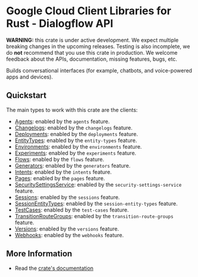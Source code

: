 # Google Cloud Client Libraries for Rust - Dialogflow API

<!-- Code generated by sidekick. DO NOT EDIT. -->

**WARNING:** this crate is under active development. We expect multiple breaking
changes in the upcoming releases. Testing is also incomplete, we do **not**
recommend that you use this crate in production. We welcome feedback about the
APIs, documentation, missing features, bugs, etc.

Builds conversational interfaces (for example, chatbots, and voice-powered
apps and devices).

## Quickstart

The main types to work with this crate are the clients:

- [Agents]: enabled by the `agents` feature.
- [Changelogs]: enabled by the `changelogs` feature.
- [Deployments]: enabled by the `deployments` feature.
- [EntityTypes]: enabled by the `entity-types` feature.
- [Environments]: enabled by the `environments` feature.
- [Experiments]: enabled by the `experiments` feature.
- [Flows]: enabled by the `flows` feature.
- [Generators]: enabled by the `generators` feature.
- [Intents]: enabled by the `intents` feature.
- [Pages]: enabled by the `pages` feature.
- [SecuritySettingsService]: enabled by the `security-settings-service` feature.
- [Sessions]: enabled by the `sessions` feature.
- [SessionEntityTypes]: enabled by the `session-entity-types` feature.
- [TestCases]: enabled by the `test-cases` feature.
- [TransitionRouteGroups]: enabled by the `transition-route-groups` feature.
- [Versions]: enabled by the `versions` feature.
- [Webhooks]: enabled by the `webhooks` feature.

## More Information

- Read the [crate's documentation](https://docs.rs/google-cloud-dialogflow-cx-v3/latest/google-cloud-dialogflow-cx-v3)

[Agents]: https://docs.rs/google-cloud-dialogflow-cx-v3/latest/google_cloud_dialogflow_cx_v3/client/struct.Agents.html
[Changelogs]: https://docs.rs/google-cloud-dialogflow-cx-v3/latest/google_cloud_dialogflow_cx_v3/client/struct.Changelogs.html
[Deployments]: https://docs.rs/google-cloud-dialogflow-cx-v3/latest/google_cloud_dialogflow_cx_v3/client/struct.Deployments.html
[EntityTypes]: https://docs.rs/google-cloud-dialogflow-cx-v3/latest/google_cloud_dialogflow_cx_v3/client/struct.EntityTypes.html
[Environments]: https://docs.rs/google-cloud-dialogflow-cx-v3/latest/google_cloud_dialogflow_cx_v3/client/struct.Environments.html
[Experiments]: https://docs.rs/google-cloud-dialogflow-cx-v3/latest/google_cloud_dialogflow_cx_v3/client/struct.Experiments.html
[Flows]: https://docs.rs/google-cloud-dialogflow-cx-v3/latest/google_cloud_dialogflow_cx_v3/client/struct.Flows.html
[Generators]: https://docs.rs/google-cloud-dialogflow-cx-v3/latest/google_cloud_dialogflow_cx_v3/client/struct.Generators.html
[Intents]: https://docs.rs/google-cloud-dialogflow-cx-v3/latest/google_cloud_dialogflow_cx_v3/client/struct.Intents.html
[Pages]: https://docs.rs/google-cloud-dialogflow-cx-v3/latest/google_cloud_dialogflow_cx_v3/client/struct.Pages.html
[SecuritySettingsService]: https://docs.rs/google-cloud-dialogflow-cx-v3/latest/google_cloud_dialogflow_cx_v3/client/struct.SecuritySettingsService.html
[Sessions]: https://docs.rs/google-cloud-dialogflow-cx-v3/latest/google_cloud_dialogflow_cx_v3/client/struct.Sessions.html
[SessionEntityTypes]: https://docs.rs/google-cloud-dialogflow-cx-v3/latest/google_cloud_dialogflow_cx_v3/client/struct.SessionEntityTypes.html
[TestCases]: https://docs.rs/google-cloud-dialogflow-cx-v3/latest/google_cloud_dialogflow_cx_v3/client/struct.TestCases.html
[TransitionRouteGroups]: https://docs.rs/google-cloud-dialogflow-cx-v3/latest/google_cloud_dialogflow_cx_v3/client/struct.TransitionRouteGroups.html
[Versions]: https://docs.rs/google-cloud-dialogflow-cx-v3/latest/google_cloud_dialogflow_cx_v3/client/struct.Versions.html
[Webhooks]: https://docs.rs/google-cloud-dialogflow-cx-v3/latest/google_cloud_dialogflow_cx_v3/client/struct.Webhooks.html
